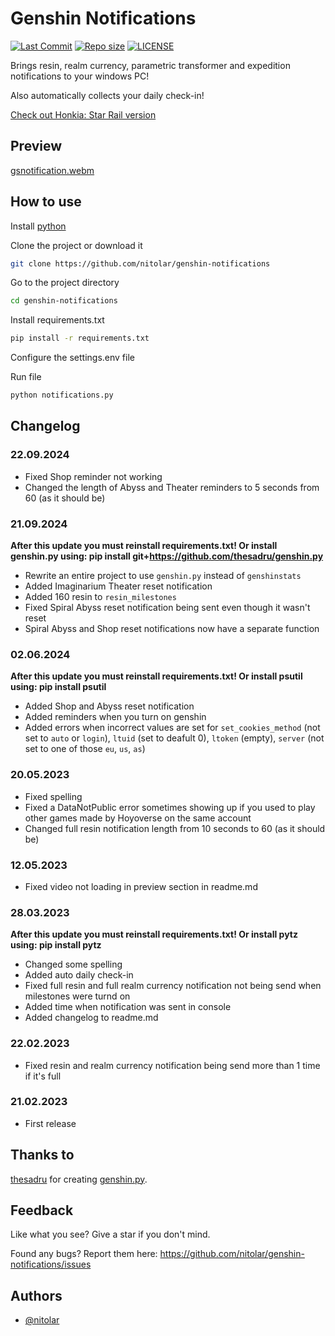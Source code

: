 # Genshin Notifications
[![Last Commit](https://img.shields.io/github/last-commit/nitolar/genshin-notifications)](https://github.com/nitolar/genshin-notifications/commits/master)
[![Repo size](https://img.shields.io/github/repo-size/nitolar/genshin-notifications)](https://github.com/nitolar/genshin-notifications/graphs/code-frequency)
[![LICENSE](https://img.shields.io/github/license/nitolar/genshin-notifications)](https://github.com/nitolar/genshin-notifications/blob/master/LICENSE.md)


Brings resin, realm currency, parametric transformer and expedition notifications to your windows PC!

Also automatically collects your daily check-in!

[Check out Honkia: Star Rail version](https://github.com/nitolar/hsr-notifications)

## Preview

[gsnotification.webm](https://github.com/nitolar/genshin-notifications/assets/73779998/d8526fd8-5bf9-4940-87a3-67675ddaa13c)

## How to use

Install [python](https://www.python.org)

Clone the project or download it

```bash
git clone https://github.com/nitolar/genshin-notifications
```

Go to the project directory

```bash
cd genshin-notifications
```

Install requirements.txt

```bash
pip install -r requirements.txt
```

Configure the settings.env file

Run file

```bash
python notifications.py
```


## Changelog

### 22.09.2024

- Fixed Shop reminder not working
- Changed the length of Abyss and Theater reminders to 5 seconds from 60 (as it should be)

### 21.09.2024

**After this update you must reinstall requirements.txt! Or install genshin.py using: pip install git+https://github.com/thesadru/genshin.py**
- Rewrite an entire project to use `genshin.py` instead of `genshinstats`
- Added Imaginarium Theater reset notification
- Added 160 resin to `resin_milestones`
- Fixed Spiral Abyss reset notification being sent even though it wasn't reset
- Spiral Abyss and Shop reset notifications now have a separate function

### 02.06.2024

**After this update you must reinstall requirements.txt! Or install psutil using: pip install psutil**
- Added Shop and Abyss reset notification
- Added reminders when you turn on genshin
- Added errors when incorrect values are set for `set_cookies_method` (not set to `auto` or `login`), `ltuid` (set to deafult 0), `ltoken` (empty), `server` (not set to one of those `eu`, `us`, `as`)

### 20.05.2023

- Fixed spelling
- Fixed a DataNotPublic error sometimes showing up if you used to play other games made by Hoyoverse on the same account
- Changed full resin notification length from 10 seconds to 60 (as it should be)

### 12.05.2023

- Fixed video not loading in preview section in readme.md

### 28.03.2023

**After this update you must reinstall requirements.txt! Or install pytz using: pip install pytz**
- Changed some spelling
- Added auto daily check-in
- Fixed full resin and full realm currency notification not being send when milestones were turnd on
- Added time when notification was sent in console
- Added changelog to readme.md

### 22.02.2023

- Fixed resin and realm currency notification being send more than 1 time if it's full

### 21.02.2023

- First release


## Thanks to

[thesadru](https://github.com/thesadru) for creating [genshin.py](https://github.com/thesadru/genshin.py).


## Feedback

Like what you see? Give a star if you don't mind.

Found any bugs? Report them here: https://github.com/nitolar/genshin-notifications/issues


## Authors

- [@nitolar](https://www.github.com/nitolar)

